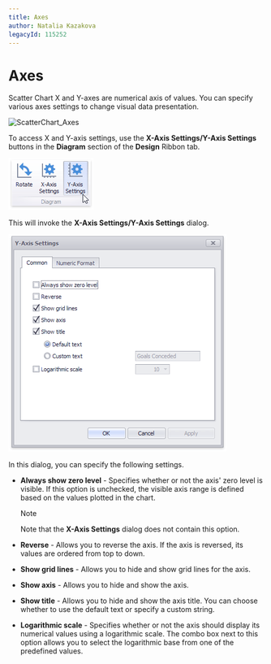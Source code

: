 ```yaml
---
title: Axes
author: Natalia Kazakova
legacyId: 115252
---
```

# Axes
Scatter Chart X and Y-axes are numerical axis of values. You can specify various axes settings to change visual data presentation.

![ScatterChart_Axes](../../../../images/img120332.png)

To access X and Y-axis settings, use the **X-Axis Settings/Y-Axis Settings** buttons in the **Diagram** section of the **Design** Ribbon tab.

![Chart_YAxisOptions_Button](../../../../images/img18775.png)

This will invoke the **X-Axis Settings/Y-Axis Settings** dialog.

![ScatterChart_YAxisSettings](../../../../images/img120294.png)

In this dialog, you can specify the following settings.
* **Always show zero level** - Specifies whether or not the axis' zero level is visible. If this option is unchecked, the visible axis range is defined based on the values plotted in the chart.
	
	> [!NOTE]
	> Note that the **X-Axis Settings** dialog does not contain this option.
* **Reverse** - Allows you to reverse the axis. If the axis is reversed, its values are ordered from top to down.
* **Show grid lines** - Allows you to hide and show grid lines for the axis.
* **Show axis** - Allows you to hide and show the axis.
* **Show title** - Allows you to hide and show the axis title. You can choose whether to use the default text or specify a custom string.
* **Logarithmic scale** - Specifies whether or not the axis should display its numerical values using a logarithmic scale. The combo box next to this option allows you to select the logarithmic base from one of the predefined values.